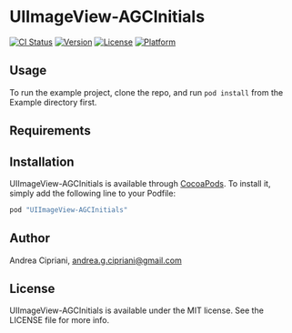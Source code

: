 # UIImageView-AGCInitials

[![CI Status](http://img.shields.io/travis/AndreaCipriani/UIImageView-AGCInitials.svg?style=flat)](https://travis-ci.org/AndreaCipriani/UIImageView-AGCInitials)
[![Version](https://img.shields.io/cocoapods/v/UIImageView-AGCInitials.svg?style=flat)](http://cocoapods.org/pods/UIImageView-AGCInitials)
[![License](https://img.shields.io/cocoapods/l/UIImageView-AGCInitials.svg?style=flat)](http://cocoapods.org/pods/UIImageView-AGCInitials)
[![Platform](https://img.shields.io/cocoapods/p/UIImageView-AGCInitials.svg?style=flat)](http://cocoapods.org/pods/UIImageView-AGCInitials)

## Usage

To run the example project, clone the repo, and run `pod install` from the Example directory first.

## Requirements

## Installation

UIImageView-AGCInitials is available through [CocoaPods](http://cocoapods.org). To install
it, simply add the following line to your Podfile:

```ruby
pod "UIImageView-AGCInitials"
```

## Author

Andrea Cipriani, andrea.g.cipriani@gmail.com

## License

UIImageView-AGCInitials is available under the MIT license. See the LICENSE file for more info.
